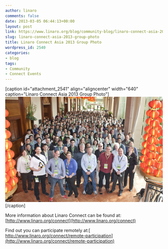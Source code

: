 ```yaml
---
author: linaro
comments: false
date: 2013-03-05 06:44:13+00:00
layout: post
link: https://www.linaro.org/blog/community-blog/linaro-connect-asia-2013-group-photo/
slug: linaro-connect-asia-2013-group-photo
title: Linaro Connect Asia 2013 Group Photo
wordpress_id: 2540
categories:
- blog
tags:
- Community
- Connect Events
---
```


[caption id="attachment_2541" align="aligncenter" width="640" caption="Linaro Connect Asia 2013 Group Photo"][![](/assets/blog/LCA13-Group-001-72dpi.jpg)](/assets/blog/LCA13-Group-001-72dpi.jpg)[/caption]

More information about Linaro Connect can be found at: [http://www.linaro.org/connect](http://www.linaro.org/connect)

Find out you can participate remotely at:[ http://www.linaro.org/connect/remote-participation](http://www.linaro.org/connect/remote-participation)
